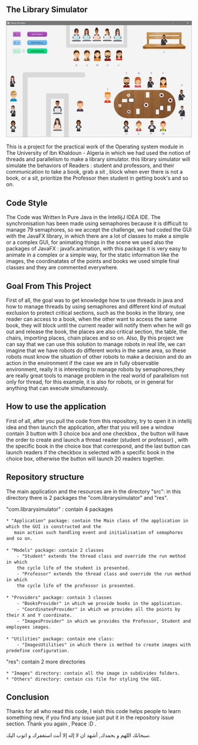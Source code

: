 ## The Library Simulator 

![alt text](https://github.com/Younes-Charfaoui/Library-Simulator/blob/master/src/res/Images/Things/Library.JPG)

This is a project for the practical work of the Operating system
module in The University of Ibn Khaldoun - Algeria in which
we had used the notion of threads and parallelism to make a library simulator.
this library simulator will simulate the behaviors of Readers : 
student and professors, and their communication to take a book,
grab a sit , block when ever there is not a book, or a sit,
prioritize the Professor then student in getting book's and so on.

## Code Style

The Code was Written In Pure Java in the IntellijJ IDEA IDE.
The synchronisation has been made using semaphores because it is difficult to manage 79 semaphores,
so we accept the challenge, we had coded the GUI with the JavaFX library, in which there are a lot of
classes to make a simple or a complex GUI, for animating things in the scene we used also the packages
of JavaFX : javafx.animation, with this package it is very easy to animate in a complex or a simple way, for the static information
like the images, the coordinatates of the points and books we used simple final 
classes and they are commented everywhere.

## Goal From This Project

First of all, the goal was to get knowledge how to use threads in java and how
to manage threads by using semaphores and different kind of mutual exclusion to
protect critical sections, such as the books in the library, one reader can access
to a book, when the other want to access the same book, they will block until the current
reader will notify them when he will go out and release the book, the places are also critical section,
the table, the chairs, importing places, chain places and so on.
Also, By this project we can say that we can use this solution to manage robots in real life, we can imagine that
we have robots do different works in the same area, so these robots must know the situation of other robots to
make a decision and do an action in the environment if the case we are in fully observable environment,
really it is interesting to manage robots by semaphores,they  are really great tools to manage
problem in the real world of parallelism not only for thread, for this example, it is also for robots, or in
general for anything that can execute simultaneously.

## How to use the application

First of all, after you pull the code from this repository, try to open it in intellij idea
and then launch the application, after that you will see a window contain 3 button with 3 choice box and
one checkbox , the button will have the order to create and launch a thread reader (student or professor) , with the
specific book in the choice box that correspond, and the last button can launch readers if the checkbox is selected with
a specific book in the choice box, otherwise the button will launch 20 readers together.

## Repository structure

The main application and the resources are in the directory "src":
in this directory there is 2 packages the "com.librarysimulator" and "res".

"com.librarysimulator" : contain 4 packages

    * "Application" package: contain the Main class of the application in which the GUI is constructed and the
       main action such handling event and initialisation of semaphores and so on.

    * "Models" package: contain 2 classes
        - "Student" extends the thread class and override the run method in which 
        the cycle life of the student is presented.
        - "Professor" extends the thread class and override the run method in which 
        the cycle life of the professor is presented.

    * "Providers" package: contain 3 classes
        - "BooksProvider" in which we provide books in the application.
        - "CoordinatesProvider" in which we provides all the points by their X and Y coordinate.
        - "ImagesProvider" in which we provides the Professor, Student and employees images.

    * "Utilities" package: contain one class:
        - "ImagesUtilities" in which there is method to create images with predefine configuration.

"res": contain 2 more directories

    * "Images" directory: contain all the image in subdivides folders.
    * "Others" directory: contain css file for styling the GUI.

## Conclusion

Thanks for all who read this code, I wish this code helps people to learn something new, if you find any issue
just put it in the repository issue section. Thank you again , Peace :D .

سبحانك اللهم و بحمدك, أشهد ان لا إله إلا أنت استغفرك و اتوب اليك.
